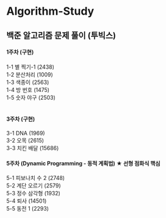 # Algorithm-Study
## 백준 알고리즘 문제 풀이 (투빅스)

#### 1주차 (구현) <br>
1-1 별 찍기-1 (2438) <br>
1-2 분산처리 (1009) <br>
1-3 색종이 (2563) <br>
1-4 방 번호 (1475) <br>
1-5 숫자 야구 (2503) <br>
<br>
#### 3주차 (구현) <br>
3-1 DNA (1969) <br>
3-2 오목 (2615) <br>
3-3 치킨 배달 (15686) <br>

#### 5주차 (Dynamic Programming - 동적 계획법) ★ 선형 점화식 핵심 <br>
5-1 피보나치 수 2 (2748) <br>
5-2 계단 오르기 (2579) <br>
5-3 정수 삼각형 (1932) <br>
5-4 퇴사 (14501) <br>
5-5 동전 1 (2293) <br>
